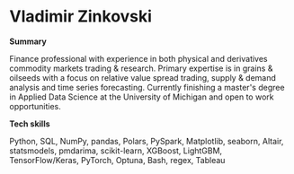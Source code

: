 # Vladimir Zinkovski

**Summary**

Finance professional with experience in both physical and derivatives commodity markets trading & research. Primary expertise is in grains & oilseeds with a focus on relative value spread trading, supply & demand analysis and time series forecasting. Currently finishing a master's degree in Applied Data Science at the University of Michigan and open to work opportunities.

**Tech skills**

Python, SQL, NumPy, pandas, Polars, PySpark, Matplotlib, seaborn, Altair, statsmodels, pmdarima, scikit-learn, XGBoost, LightGBM, TensorFlow/Keras, PyTorch, Optuna, Bash, regex, Tableau
